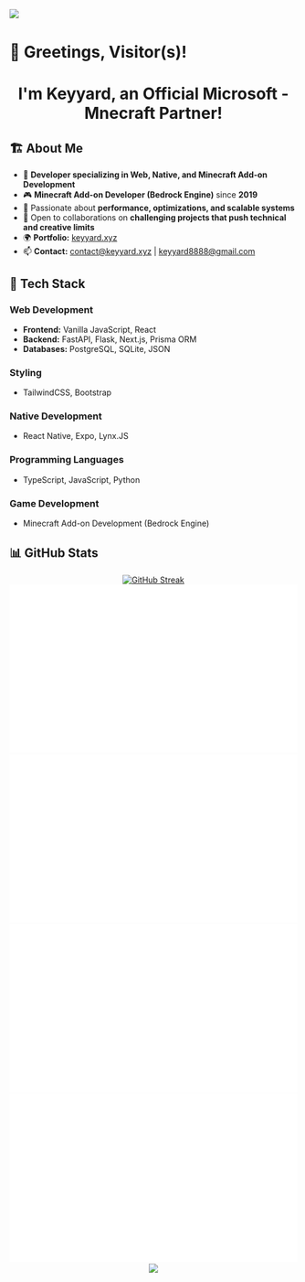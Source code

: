 ![](https://komarev.com/ghpvc/?username=keyyard)

# 👋 Greetings, Visitor(s)!

<h1 align="center">I'm Keyyard, an Official Microsoft - Mnecraft Partner!</h1>

## 🏗 About Me
- 🔨 **Developer specializing in Web, Native, and Minecraft Add-on Development**  
- 🎮 **Minecraft Add-on Developer (Bedrock Engine)** since **2019**  
- 🚀 Passionate about **performance, optimizations, and scalable systems**  
- 🤝 Open to collaborations on **challenging projects that push technical and creative limits**  
- 🌍 **Portfolio:** [keyyard.xyz](https://keyyard.xyz)  
- 📫 **Contact:** contact@keyyard.xyz | keyyard8888@gmail.com

## 🚀 Tech Stack  
### **Web Development**  
- **Frontend:** Vanilla JavaScript, React  
- **Backend:** FastAPI, Flask, Next.js, Prisma ORM  
- **Databases:** PostgreSQL, SQLite, JSON  

### **Styling**  
- TailwindCSS, Bootstrap  

### **Native Development**  
- React Native, Expo, Lynx.JS  

### **Programming Languages**  
- TypeScript, JavaScript, Python  

### **Game Development**  
- Minecraft Add-on Development (Bedrock Engine)  

## 📊 GitHub Stats  
<div align="center">
<a href="https://git.io/streak-stats"><img src="https://streak-stats.demolab.com?user=keyyard&theme=transparent" alt="GitHub Streak" /></a>
  <br />
  <img src="https://raw.githubusercontent.com/keyyard/github-stats/master/generated/overview.svg#gh-dark-mode-only" />
  <img src="https://raw.githubusercontent.com/keyyard/github-stats/master/generated/overview.svg#gh-light-mode-only" />
  <br />
  <img src="https://raw.githubusercontent.com/keyyard/github-stats/master/generated/languages.svg#gh-dark-mode-only" />
  <img src="https://raw.githubusercontent.com/keyyard/github-stats/master/generated/languages.svg#gh-light-mode-only" />
  <br />
  <img src="https://github-profile-trophy.vercel.app/?username=keyyard&no-frame=true&no-bg=true&rank=SSS,SS,S,AAA,AA,A,secret,B" />
</div>

